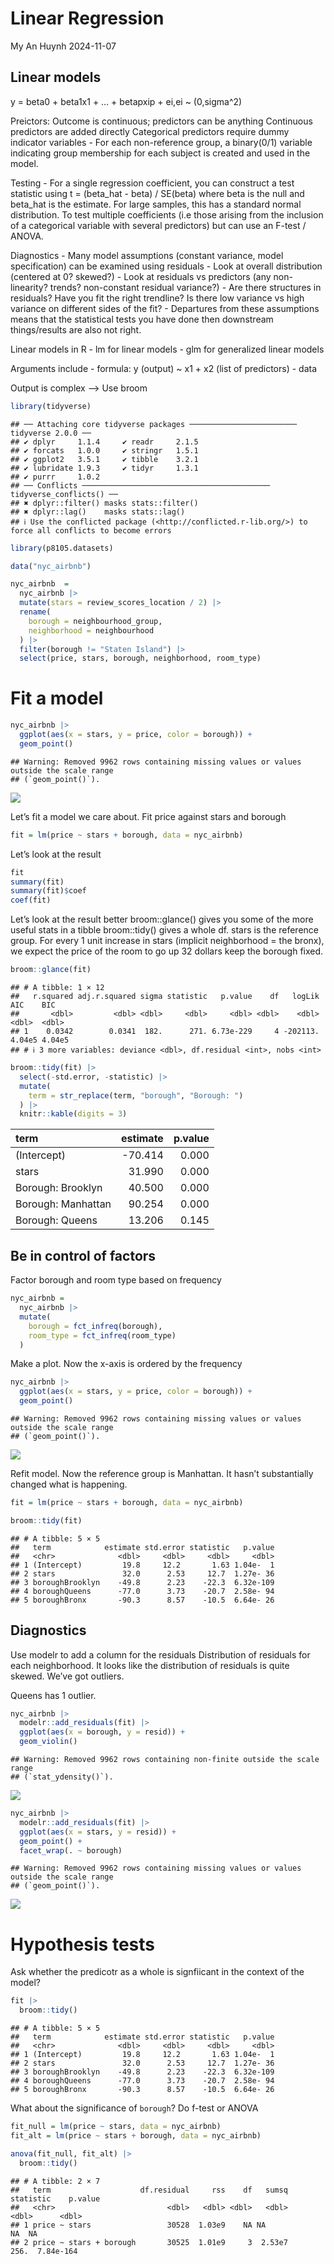 Linear Regression
================
My An Huynh
2024-11-07

## Linear models

y = beta0 + beta1x1 + … + betapxip + ei,ei ~ (0,sigma^2)

Preictors: Outcome is continuous; predictors can be anything Continuous
predictors are added directly Categorical predictors require dummy
indicator variables - For each non-reference group, a binary(0/1)
variable indicating group membership for each subject is created and
used in the model.

Testing - For a single regression coefficient, you can construct a test
statistic using t = (beta_hat - beta) / SE(beta) where beta is the null
and beta_hat is the estimate. For large samples, this has a standard
normal distribution. To test multiple coefficients (i.e those arising
from the inclusion of a categorical variable with several predictors)
but can use an F-test / ANOVA.

Diagnostics - Many model assumptions (constant variance, model
specification) can be examined using residuals - Look at overall
distribution (centered at 0? skewed?) - Look at residuals vs predictors
(any non-linearity? trends? non-constant residual variance?) - Are there
structures in residuals? Have you fit the right trendline? Is there low
variance vs high variance on different sides of the fit? - Departures
from these assumptions means that the statistical tests you have done
then downstream things/results are also not right.

Linear models in R - lm for linear models - glm for generalized linear
models

Arguments include - formula: y (output) ~ x1 + x2 (list of predictors) -
data

Output is complex –\> Use broom

``` r
library(tidyverse)
```

    ## ── Attaching core tidyverse packages ──────────────────────── tidyverse 2.0.0 ──
    ## ✔ dplyr     1.1.4     ✔ readr     2.1.5
    ## ✔ forcats   1.0.0     ✔ stringr   1.5.1
    ## ✔ ggplot2   3.5.1     ✔ tibble    3.2.1
    ## ✔ lubridate 1.9.3     ✔ tidyr     1.3.1
    ## ✔ purrr     1.0.2     
    ## ── Conflicts ────────────────────────────────────────── tidyverse_conflicts() ──
    ## ✖ dplyr::filter() masks stats::filter()
    ## ✖ dplyr::lag()    masks stats::lag()
    ## ℹ Use the conflicted package (<http://conflicted.r-lib.org/>) to force all conflicts to become errors

``` r
library(p8105.datasets)
```

``` r
data("nyc_airbnb")

nyc_airbnb  = 
  nyc_airbnb |> 
  mutate(stars = review_scores_location / 2) |> 
  rename(
    borough = neighbourhood_group,
    neighborhood = neighbourhood
  ) |> 
  filter(borough != "Staten Island") |> 
  select(price, stars, borough, neighborhood, room_type)
```

# Fit a model

``` r
nyc_airbnb |> 
  ggplot(aes(x = stars, y = price, color = borough)) +
  geom_point()
```

    ## Warning: Removed 9962 rows containing missing values or values outside the scale range
    ## (`geom_point()`).

![](linear_models_files/figure-gfm/unnamed-chunk-3-1.png)<!-- -->

Let’s fit a model we care about. Fit price against stars and borough

``` r
fit = lm(price ~ stars + borough, data = nyc_airbnb)
```

Let’s look at the result

``` r
fit
summary(fit)
summary(fit)$coef
coef(fit)
```

Let’s look at the result better broom::glance() gives you some of the
more useful stats in a tibble broom::tidy() gives a whole df. stars is
the reference group. For every 1 unit increase in stars (implicit
neighborhood = the bronx), we expect the price of the room to go up 32
dollars keep the borough fixed.

``` r
broom::glance(fit)
```

    ## # A tibble: 1 × 12
    ##   r.squared adj.r.squared sigma statistic   p.value    df   logLik    AIC    BIC
    ##       <dbl>         <dbl> <dbl>     <dbl>     <dbl> <dbl>    <dbl>  <dbl>  <dbl>
    ## 1    0.0342        0.0341  182.      271. 6.73e-229     4 -202113. 4.04e5 4.04e5
    ## # ℹ 3 more variables: deviance <dbl>, df.residual <int>, nobs <int>

``` r
broom::tidy(fit) |> 
  select(-std.error, -statistic) |> 
  mutate(
    term = str_replace(term, "borough", "Borough: ")
  ) |> 
  knitr::kable(digits = 3)
```

| term               | estimate | p.value |
|:-------------------|---------:|--------:|
| (Intercept)        |  -70.414 |   0.000 |
| stars              |   31.990 |   0.000 |
| Borough: Brooklyn  |   40.500 |   0.000 |
| Borough: Manhattan |   90.254 |   0.000 |
| Borough: Queens    |   13.206 |   0.145 |

## Be in control of factors

Factor borough and room type based on frequency

``` r
nyc_airbnb = 
  nyc_airbnb |> 
  mutate(
    borough = fct_infreq(borough),
    room_type = fct_infreq(room_type)
  )
```

Make a plot. Now the x-axis is ordered by the frequency

``` r
nyc_airbnb |> 
  ggplot(aes(x = stars, y = price, color = borough)) +
  geom_point()
```

    ## Warning: Removed 9962 rows containing missing values or values outside the scale range
    ## (`geom_point()`).

![](linear_models_files/figure-gfm/unnamed-chunk-8-1.png)<!-- -->

Refit model. Now the reference group is Manhattan. It hasn’t
substantially changed what is happening.

``` r
fit = lm(price ~ stars + borough, data = nyc_airbnb)

broom::tidy(fit)
```

    ## # A tibble: 5 × 5
    ##   term            estimate std.error statistic   p.value
    ##   <chr>              <dbl>     <dbl>     <dbl>     <dbl>
    ## 1 (Intercept)         19.8     12.2       1.63 1.04e-  1
    ## 2 stars               32.0      2.53     12.7  1.27e- 36
    ## 3 boroughBrooklyn    -49.8      2.23    -22.3  6.32e-109
    ## 4 boroughQueens      -77.0      3.73    -20.7  2.58e- 94
    ## 5 boroughBronx       -90.3      8.57    -10.5  6.64e- 26

## Diagnostics

Use modelr to add a column for the residuals Distribution of residuals
for each neighborhood. It looks like the distribution of residuals is
quite skewed. We’ve got outliers.

Queens has 1 outlier.

``` r
nyc_airbnb |> 
  modelr::add_residuals(fit) |> 
  ggplot(aes(x = borough, y = resid)) +
  geom_violin() 
```

    ## Warning: Removed 9962 rows containing non-finite outside the scale range
    ## (`stat_ydensity()`).

![](linear_models_files/figure-gfm/unnamed-chunk-10-1.png)<!-- -->

``` r
nyc_airbnb |> 
  modelr::add_residuals(fit) |> 
  ggplot(aes(x = stars, y = resid)) +
  geom_point() +
  facet_wrap(. ~ borough)
```

    ## Warning: Removed 9962 rows containing missing values or values outside the scale range
    ## (`geom_point()`).

![](linear_models_files/figure-gfm/unnamed-chunk-10-2.png)<!-- -->

# Hypothesis tests

Ask whether the predicotr as a whole is signfiicant in the context of
the model?

``` r
fit |> 
  broom::tidy()
```

    ## # A tibble: 5 × 5
    ##   term            estimate std.error statistic   p.value
    ##   <chr>              <dbl>     <dbl>     <dbl>     <dbl>
    ## 1 (Intercept)         19.8     12.2       1.63 1.04e-  1
    ## 2 stars               32.0      2.53     12.7  1.27e- 36
    ## 3 boroughBrooklyn    -49.8      2.23    -22.3  6.32e-109
    ## 4 boroughQueens      -77.0      3.73    -20.7  2.58e- 94
    ## 5 boroughBronx       -90.3      8.57    -10.5  6.64e- 26

What about the significance of `borough`? Do f-test or ANOVA

``` r
fit_null = lm(price ~ stars, data = nyc_airbnb)
fit_alt = lm(price ~ stars + borough, data = nyc_airbnb)

anova(fit_null, fit_alt) |> 
  broom::tidy()
```

    ## # A tibble: 2 × 7
    ##   term                    df.residual     rss    df   sumsq statistic    p.value
    ##   <chr>                         <dbl>   <dbl> <dbl>   <dbl>     <dbl>      <dbl>
    ## 1 price ~ stars                 30528  1.03e9    NA NA            NA  NA        
    ## 2 price ~ stars + borough       30525  1.01e9     3  2.53e7      256.  7.84e-164
